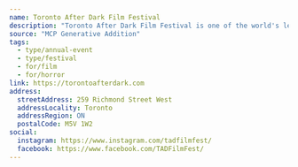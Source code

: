 ```yaml
---
name: Toronto After Dark Film Festival
description: "Toronto After Dark Film Festival is one of the world's leading showcases of new horror, sci-fi, action & cult movies."
source: "MCP Generative Addition"
tags:
  - type/annual-event
  - type/festival
  - for/film
  - for/horror
link: https://torontoafterdark.com
address:
  streetAddress: 259 Richmond Street West
  addressLocality: Toronto
  addressRegion: ON
  postalCode: M5V 1W2
social:
  instagram: https://www.instagram.com/tadfilmfest/
  facebook: https://www.facebook.com/TADFilmFest/
---
```

